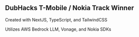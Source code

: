 ## DubHacks T-Mobile / Nokia Track Winner

Created with NextJS, TypeScript, and TailwindCSS

Utilizes AWS Bedrock LLM, Vonage, and Nokia SDKs
